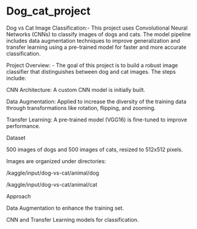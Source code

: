 # Dog_cat_project

Dog vs Cat Image Classification:- This project uses Convolutional Neural Networks (CNNs) to classify images of dogs and cats. The model pipeline includes data augmentation techniques to improve generalization and transfer learning using a pre-trained model for faster and more accurate classification.

Project Overview: - The goal of this project is to build a robust image classifier that distinguishes between dog and cat images. The steps include:

CNN Architecture: A custom CNN model is initially built.

Data Augmentation: Applied to increase the diversity of the training data through transformations like rotation, flipping, and zooming.

Transfer Learning: A pre-trained model (VGG16) is fine-tuned to improve performance.

Dataset

500 images of dogs and 500 images of cats, resized to 512x512 pixels.

Images are organized under directories:

/kaggle/input/dog-vs-cat/animal/dog

/kaggle/input/dog-vs-cat/animal/cat

Approach

Data Augmentation to enhance the training set.

CNN and Transfer Learning models for classification.
